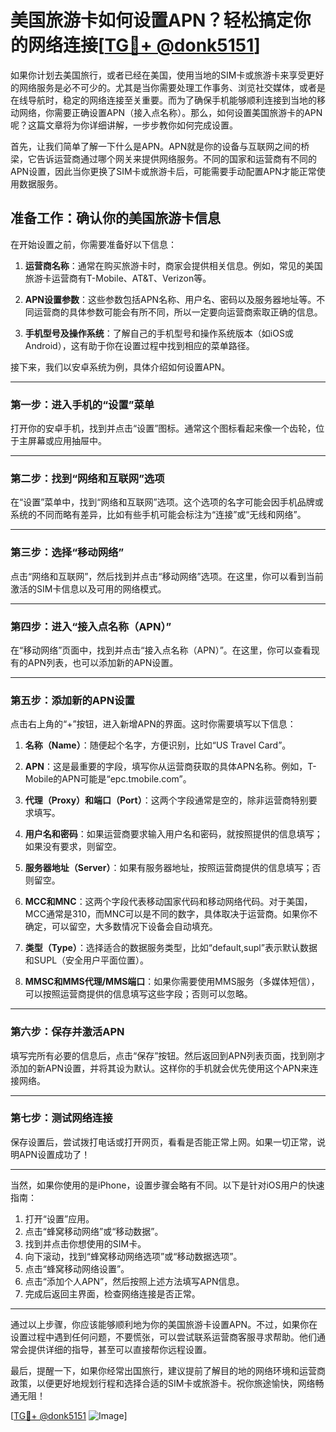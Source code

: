# 美国旅游卡如何设置APN？轻松搞定你的网络连接[[TG💪+ @donk5151](https://t.me/s/donk5151)]

如果你计划去美国旅行，或者已经在美国，使用当地的SIM卡或旅游卡来享受更好的网络服务是必不可少的。尤其是当你需要处理工作事务、浏览社交媒体，或者是在线导航时，稳定的网络连接至关重要。而为了确保手机能够顺利连接到当地的移动网络，你需要正确设置APN（接入点名称）。那么，如何设置美国旅游卡的APN呢？这篇文章将为你详细讲解，一步步教你如何完成设置。

首先，让我们简单了解一下什么是APN。APN就是你的设备与互联网之间的桥梁，它告诉运营商通过哪个网关来提供网络服务。不同的国家和运营商有不同的APN设置，因此当你更换了SIM卡或旅游卡后，可能需要手动配置APN才能正常使用数据服务。

## 准备工作：确认你的美国旅游卡信息

在开始设置之前，你需要准备好以下信息：

1. **运营商名称**：通常在购买旅游卡时，商家会提供相关信息。例如，常见的美国旅游卡运营商有T-Mobile、AT&T、Verizon等。
   
2. **APN设置参数**：这些参数包括APN名称、用户名、密码以及服务器地址等。不同运营商的具体参数可能会有所不同，所以一定要向运营商索取正确的信息。

3. **手机型号及操作系统**：了解自己的手机型号和操作系统版本（如iOS或Android），这有助于你在设置过程中找到相应的菜单路径。

接下来，我们以安卓系统为例，具体介绍如何设置APN。

---

### 第一步：进入手机的“设置”菜单

打开你的安卓手机，找到并点击“设置”图标。通常这个图标看起来像一个齿轮，位于主屏幕或应用抽屉中。

---

### 第二步：找到“网络和互联网”选项

在“设置”菜单中，找到“网络和互联网”选项。这个选项的名字可能会因手机品牌或系统的不同而略有差异，比如有些手机可能会标注为“连接”或“无线和网络”。

---

### 第三步：选择“移动网络”

点击“网络和互联网”，然后找到并点击“移动网络”选项。在这里，你可以看到当前激活的SIM卡信息以及可用的网络模式。

---

### 第四步：进入“接入点名称（APN）”

在“移动网络”页面中，找到并点击“接入点名称（APN）”。在这里，你可以查看现有的APN列表，也可以添加新的APN设置。

---

### 第五步：添加新的APN设置

点击右上角的“+”按钮，进入新增APN的界面。这时你需要填写以下信息：

1. **名称（Name）**：随便起个名字，方便识别，比如“US Travel Card”。
   
2. **APN**：这是最重要的字段，填写你从运营商获取的具体APN名称。例如，T-Mobile的APN可能是“epc.tmobile.com”。

3. **代理（Proxy）和端口（Port）**：这两个字段通常是空的，除非运营商特别要求填写。

4. **用户名和密码**：如果运营商要求输入用户名和密码，就按照提供的信息填写；如果没有要求，则留空。

5. **服务器地址（Server）**：如果有服务器地址，按照运营商提供的信息填写；否则留空。

6. **MCC和MNC**：这两个字段代表移动国家代码和移动网络代码。对于美国，MCC通常是310，而MNC可以是不同的数字，具体取决于运营商。如果你不确定，可以留空，大多数情况下设备会自动填充。

7. **类型（Type）**：选择适合的数据服务类型，比如“default,supl”表示默认数据和SUPL（安全用户平面位置）。

8. **MMSC和MMS代理/MMS端口**：如果你需要使用MMS服务（多媒体短信），可以按照运营商提供的信息填写这些字段；否则可以忽略。

---

### 第六步：保存并激活APN

填写完所有必要的信息后，点击“保存”按钮。然后返回到APN列表页面，找到刚才添加的新APN设置，并将其设为默认。这样你的手机就会优先使用这个APN来连接网络。

---

### 第七步：测试网络连接

保存设置后，尝试拨打电话或打开网页，看看是否能正常上网。如果一切正常，说明APN设置成功了！

---

当然，如果你使用的是iPhone，设置步骤会略有不同。以下是针对iOS用户的快速指南：

1. 打开“设置”应用。
2. 点击“蜂窝移动网络”或“移动数据”。
3. 找到并点击你想使用的SIM卡。
4. 向下滚动，找到“蜂窝移动网络选项”或“移动数据选项”。
5. 点击“蜂窝移动网络设置”。
6. 点击“添加个人APN”，然后按照上述方法填写APN信息。
7. 完成后返回主界面，检查网络连接是否正常。

---

通过以上步骤，你应该能够顺利地为你的美国旅游卡设置APN。不过，如果你在设置过程中遇到任何问题，不要慌张，可以尝试联系运营商客服寻求帮助。他们通常会提供详细的指导，甚至可以直接帮你远程设置。

最后，提醒一下，如果你经常出国旅行，建议提前了解目的地的网络环境和运营商政策，以便更好地规划行程和选择合适的SIM卡或旅游卡。祝你旅途愉快，网络畅通无阻！

[[TG💪+ @donk5151](https://t.me/s/donk5151) ![Image](https://i.postimg.cc/rwNCRYN7/Snipaste-2025-04-30-17-27-05.png)]